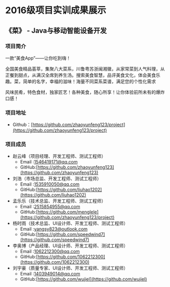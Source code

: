 # 2016级项目实训成果展示 

## 《菜》 - Java与移动智能设备开发

### 项目简介

一款“美食App”——让你吃到嗨！

全国美食精品荟萃，集聚八大菜系，川鲁粤苏浙闽湘徽，从家常菜到人气料理，从正餐到甜点，从满汉全席到养生汤。搜索美食智慧，品评美食文化，体会美食乐趣。菜，简单的名字，幸福的滋味！海量不同菜系菜谱，满足您的个性化需求

风味民肴，特色食材，独家匠艺！各种美食，随心所享！让你体验前所未有的爆炸口感！

### 项目地址
- Github：[https://github.com/zhaoyunfeng123/project](https://github.com/zhaoyunfeng123/project)

### 项目成员

* 赵云峰（项目经理、开发工程师、测试工程师）
    * Email :1546419171@qq.com
    * GitHub:[https://github.com/zhaoyunfeng123](https://github.com/zhaoyunfeng123)
* 刘浩（市场总监、开发工程师、测试工程师）
    * Email :1535910050@qq.com
    * GitHub:[https://github.com/liuhao1202](https://github.com/liuhao1202)
* 孟乐乐（技术总监、开发工程师、测试工程师）
    * Email :2515854955@qq.com
    * GitHub:[https://github.com/menglele](https://github.com/zhaoyunfeng123/project)
* 杨时雨（技术总监、UI设计师、开发工程师、测试工程师）
    * Email :yangsy823@outlook.com
    * GitHub:[https://github.com/speedwind7](https://github.com/speedwind7)
* 李奥博（产品经理、UI设计师、开发工程师、测试工程师）
    * Email :1062212300@qq.com
    * GitHub:[https://github.com/1062212300](https://github.com/1062212300)
* 刘宇豪（质量专家、UI设计师、开发工程师、测试工程师）
    * Email :1403949014@qq.com
    * GitHub:[https://github.com/wujiel](https://github.com/wujiel)
